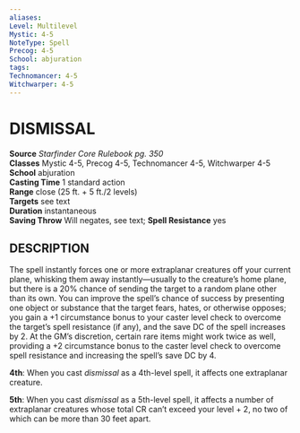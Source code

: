 ```yaml
---
aliases: 
Level: Multilevel
Mystic: 4-5
NoteType: Spell
Precog: 4-5
School: abjuration 
tags: 
Technomancer: 4-5
Witchwarper: 4-5
---
```

# DISMISSAL

**Source** _Starfinder Core Rulebook pg. 350_  
**Classes** Mystic 4-5, Precog 4-5, Technomancer 4-5, Witchwarper 4-5  
**School** abjuration  
**Casting Time** 1 standard action  
**Range** close (25 ft. + 5 ft./2 levels)  
**Targets** see text  
**Duration** instantaneous  
**Saving Throw** Will negates, see text; **Spell Resistance** yes

## DESCRIPTION

The spell instantly forces one or more extraplanar creatures off your current plane, whisking them away instantly—usually to the creature’s home plane, but there is a 20% chance of sending the target to a random plane other than its own. You can improve the spell’s chance of success by presenting one object or substance that the target fears, hates, or otherwise opposes; you gain a +1 circumstance bonus to your caster level check to overcome the target’s spell resistance (if any), and the save DC of the spell increases by 2. At the GM’s discretion, certain rare items might work twice as well, providing a +2 circumstance bonus to the caster level check to overcome spell resistance and increasing the spell’s save DC by 4.

**4th**: When you cast _dismissal_ as a 4th-level spell, it affects one extraplanar creature.

**5th**: When you cast _dismissal_ as a 5th-level spell, it affects a number of extraplanar creatures whose total CR can’t exceed your level + 2, no two of which can be more than 30 feet apart.